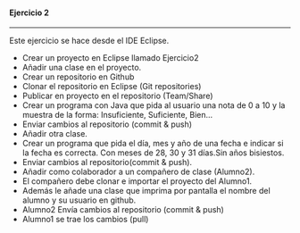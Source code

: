 #### Ejercicio 2
---

Este ejercicio se hace desde el IDE Eclipse.


- Crear un proyecto en Eclipse llamado Ejercicio2
- Añadir una clase en el proyecto.
- Crear un repositorio en Github
- Clonar el repositorio en Eclipse (Git repositories)
- Publicar en proyecto en el repositorio (Team/Share)
- Crear un programa con Java que pida al usuario una nota de 0 a 10 y la muestra de la forma: Insuficiente, Suficiente, Bien...
- Enviar cambios al repositorio (commit & push)
- Añadir otra clase.
- Crear un programa que pida el día, mes y año de una fecha e indicar si la fecha es correcta. Con meses de 28, 30 y 31 días.Sin años bisiestos.
- Enviar cambios al repositorio(commit & push).
- Añadir como colaborador a un compañero de clase (Alumno2).
- El compañero debe clonar e importar el proyecto del Alumno1.
- Además le añade una clase que imprima por pantalla el nombre del alumno y su usuario en github.
- Alumno2 Envía cambios al repositorio (commit & push)
- Alumno1 se trae los cambios (pull)
